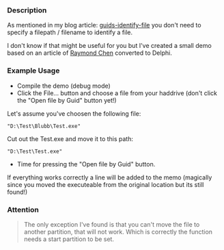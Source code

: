 <h3>Description</h3>
As mentioned in my blog article: <a href="http://private-storm.de/2011/04/23/guids-identify-file/">guids-identify-file</a> you don't need to specify a filepath / filename to identify a file.

I don't know if that might be useful for you but I've created a small demo based on an article of <a href="http://blogs.msdn.com/b/oldnewthing/archive/2011/02/28/10134679.aspx">Raymond Chen</a> converted to Delphi.

<h3>Example Usage</h3>

* Compile the demo (debug mode)
* Click the File... button and choose a file from your haddrive (don't click the "Open file by Guid" button yet!)

Let's assume you've choosen the following file:

    "D:\Test\Blubb\Test.exe"

Cut out the Test.exe and move it to this path:

    "D:\Test\Test.exe"

* Time for pressing the "Open file by Guid" button.

If everything works correctly a line will be added to the memo (magically since you moved the executeable from the original location but its still found!)

<h3>Attention</h3>

> The only exception I've found is that you can't move the file to another partition, that will not work. Which is correctly the function needs a start partition to be set.